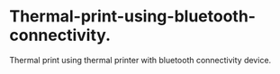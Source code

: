 # Thermal-print-using-bluetooth-connectivity.
Thermal print using thermal printer with bluetooth connectivity device.
